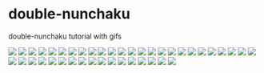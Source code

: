 # double-nunchaku
double-nunchaku tutorial with gifs

![](gifs/dn-1.gif) ![](gifs/dn-2.gif) ![](gifs/dn-3.gif) ![](gifs/dn-4.gif) ![](gifs/dn-5.gif) ![](gifs/dn-6.gif)
![](gifs/dn-7.gif) ![](gifs/dn-8.gif) ![](gifs/dn-9.gif) ![](gifs/dn-10.gif) ![](gifs/dn-11.gif) ![](gifs/dn-12.gif)
![](gifs/dn-13.gif) ![](gifs/dn-14.gif) ![](gifs/dn-15.gif) ![](gifs/dn-16.gif) ![](gifs/dn-17.gif) ![](gifs/dn-18.gif)
![](gifs/dn-19.gif) ![](gifs/dn-20.gif) ![](gifs/dn-21.gif) ![](gifs/dn-22.gif) ![](gifs/dn-23.gif) ![](gifs/dn-24.gif)
![](gifs/dn-25.gif) ![](gifs/dn-26.gif) ![](gifs/dn-27.gif) ![](gifs/dn-28.gif) ![](gifs/dn-29.gif) ![](gifs/dn-30.gif)
![](gifs/dn-31.gif) ![](gifs/dn-32.gif) ![](gifs/dn-33.gif) ![](gifs/dn-34.gif) ![](gifs/dn-35.gif) ![](gifs/dn-36.gif)
![](gifs/dn-37.gif) ![](gifs/dn-38.gif) ![](gifs/dn-39.gif) ![](gifs/dn-40.gif) ![](gifs/dn-41.gif) ![](gifs/dn-42.gif)
